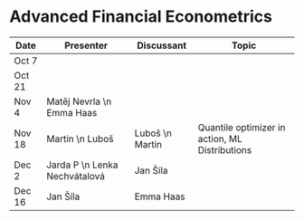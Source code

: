 # Advanced Financial Econometrics

|Date	|	Presenter	|     Discussant | Topic
|------|------|------|--------------|
|Oct 7   |  |     | 
|Oct 21  |   |     | 
|Nov 4   |  Matěj Nevrla \n Emma Haas |      | 
|Nov 18  | Martin \n Luboš |   Luboš \n Martin  | Quantile optimizer in action, ML Distributions
|Dec 2   | Jarda P \n Lenka Nechvátalová | Jan Šíla | 
|Dec 16  | Jan Šíla | Emma Haas | 